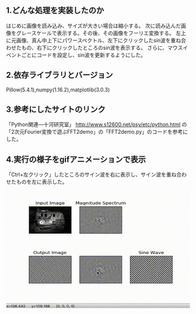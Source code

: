 1.どんな処理を実装したのか
--------------
はじめに画像を読み込み、サイズが大きい場合は縮小する。
次に読み込んだ画像をグレースケールで表示する。その後、その画像をフーリエ変換する。
左上に元画像、真ん中上下にパワースペクトル、左下にクリックしたsin波を重ね合わせたもの、右下にクリックしたところのsin波を表示する。
さらに、マウスイベントごとにコードを設定し、sin波を更新するようにした。
 
2.依存ライブラリとバージョン
-------------
Pillow(5.4.1),numpy(1.16.2),matplotlib(3.0.3)
  
3.参考にしたサイトのリンク
-------------
「Python関連―十河研究室」 http://www.s12600.net/psy/etc/python.html
の「2次元Fourier変換で遊ぶFFT2demo」の「FFT2demo.py」のコードを参考にした。

4.実行の様子をgifアニメーションで表示
-------------
「Ctrl+左クリック」したところのサイン波を右に表示し、サイン波を重ね合わせたものを左に表示した。
![report](fourier.mov.gif)
